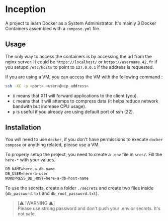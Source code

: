 # Inception #

A project to learn Docker as a System Administrator.
It's mainly 3 Docker Containers assembled with a `compose.yml` file.

## Usage ##

The only way to access the containers is by accessing the url from the nginx server. It could be `https://localhost/` or `https://username.42.fr` if you setupd `/etc/hosts` to point to `127.0.0.1` if the address is requested.

If you are using a VM, you can access the VM with the following command :

```sh
ssh -XC -p <port> <user>@<ip_address>
```

- `X` means that X11 will forward applications to the client (you).
- `C` means that it will attemps to compress data (it helps reduce network bandwith but increase CPU usage).
- `p` is useful if you already are using default port of ssh (22).

## Installation ##

You will need to use `docker`, if you don't have permissions to execute `docker compose` or anything related, please use a VM.

To properly setup the project, you need to create a `.env` file in `srcs/`. Fill the `here-*` with your values.

```txt
DB_NAME=here-a-db-name
DB_USER=here-a-user
WORDPRESS_DB_HOST=here-a-db-host-name
```

To use the secrets, create a folder `./secrets` and create two files inside (`db_password.txt` and `db_root_password.txt`).

> [:warning: !WARNING :warning:] <br>
> Please use strong password and don't push your .env or secrets. It's not safe.
